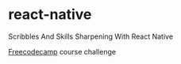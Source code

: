 # react-native
Scribbles And Skills Sharpening With React Native 

[Freecodecamp](www.freecodecamp.org) course challenge
